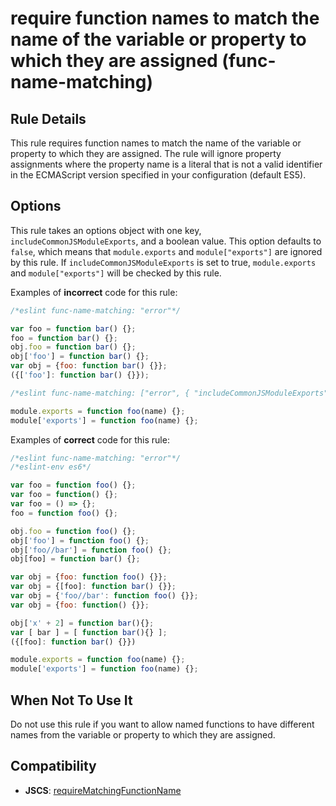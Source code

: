 # require function names to match the name of the variable or property to which they are assigned (func-name-matching)

## Rule Details

This rule requires function names to match the name of the variable or property to which they are assigned. The rule will ignore property assignments where the property name is a literal that is not a valid identifier in the ECMAScript version specified in your configuration (default ES5).

## Options

This rule takes an options object with one key, `includeCommonJSModuleExports`, and a boolean value. This option defaults to `false`, which means that `module.exports` and `module["exports"]` are ignored by this rule. If `includeCommonJSModuleExports` is set to true, `module.exports` and `module["exports"]` will be checked by this rule.

Examples of **incorrect** code for this rule:

```js
/*eslint func-name-matching: "error"*/

var foo = function bar() {};
foo = function bar() {};
obj.foo = function bar() {};
obj['foo'] = function bar() {};
var obj = {foo: function bar() {}};
({['foo']: function bar() {}});
```

```js
/*eslint func-name-matching: ["error", { "includeCommonJSModuleExports": true }]*/

module.exports = function foo(name) {};
module['exports'] = function foo(name) {};
```

Examples of **correct** code for this rule:

```js
/*eslint func-name-matching: "error"*/
/*eslint-env es6*/

var foo = function foo() {};
var foo = function() {};
var foo = () => {};
foo = function foo() {};

obj.foo = function foo() {};
obj['foo'] = function foo() {};
obj['foo//bar'] = function foo() {};
obj[foo] = function bar() {};

var obj = {foo: function foo() {}};
var obj = {[foo]: function bar() {}};
var obj = {'foo//bar': function foo() {}};
var obj = {foo: function() {}};

obj['x' + 2] = function bar(){};
var [ bar ] = [ function bar(){} ];
({[foo]: function bar() {}})

module.exports = function foo(name) {};
module['exports'] = function foo(name) {};
```

## When Not To Use It

Do not use this rule if you want to allow named functions to have different names from the variable or property to which they are assigned.

## Compatibility

* **JSCS**: [requireMatchingFunctionName](http://jscs.info/rule/requireMatchingFunctionName)
